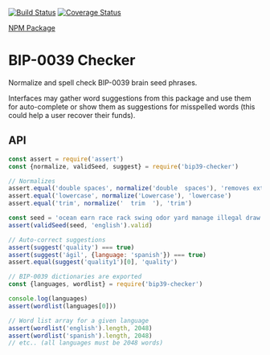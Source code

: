 [![Build Status](https://travis-ci.org/jcalfee/bip39-checker.svg?branch=master)](https://travis-ci.org/jcalfee/bip39-checker)
[![Coverage Status](https://coveralls.io/repos/github/jcalfee/bip39-checker/badge.svg?branch=master)](https://coveralls.io/github/jcalfee/bip39-checker?branch=master)

[NPM Package](https://www.npmjs.com/package/bip39-checker)

# BIP-0039 Checker

Normalize and spell check BIP-0039 brain seed phrases.

Interfaces may gather word suggestions from this package and use them for auto-complete or show them as suggestions for misspelled words (this could help a user recover their funds).

## API

```javascript
const assert = require('assert')
const {normalize, validSeed, suggest} = require('bip39-checker')

// Normalizes
assert.equal('double spaces', normalize('double  spaces'), 'removes extra spaces')
assert.equal('lowercase', normalize('Lowercase'), 'lowercase')
assert.equal('trim', normalize('  trim  '), 'trim')

const seed = 'ocean earn race rack swing odor yard manage illegal draw window desk'
assert(validSeed(seed, 'english').valid)

// Auto-correct suggestions
assert(suggest('quality') === true)
assert(suggest('ágil', {language: 'spanish'}) === true)
assert.equal(suggest('quality1')[0], 'quality')

// BIP-0039 dictionaries are exported
const {languages, wordlist} = require('bip39-checker')

console.log(languages)
assert(wordlist(languages[0]))

// Word list array for a given language
assert(wordlist('english').length, 2048)
assert(wordlist('spanish').length, 2048)
// etc.. (all languages must be 2048 words)
```
